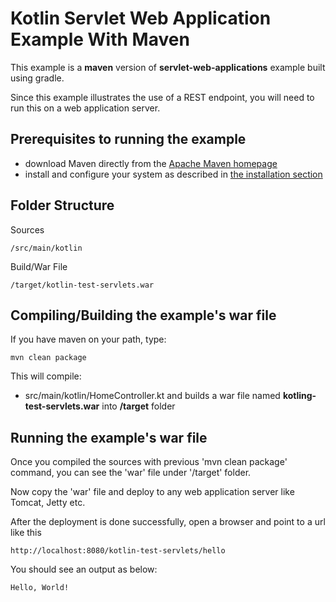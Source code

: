 # Kotlin Servlet Web Application Example With Maven

This example is a **maven** version of **servlet-web-applications** example built using gradle.

Since this example illustrates the use of a REST endpoint, you will need to run this on a web application server.

## Prerequisites to running the example

 * download Maven directly from the [Apache Maven homepage](http://maven.apache.org/download.html)
 * install and configure your system as described in [the installation section](http://maven.apache.org/download.html#Installation)

## Folder Structure

Sources

    /src/main/kotlin

Build/War File

    /target/kotlin-test-servlets.war
    
    
## Compiling/Building the example's war file

If you have maven on your path, type:

	mvn clean package
	
This will compile:
 * src/main/kotlin/HomeController.kt and builds a war file named **kotling-test-servlets.war** into **/target** folder


## Running the example's war file

Once you compiled the sources with previous 'mvn clean package' command, you can see the 'war' file under '/target' folder. 

Now copy the 'war' file and deploy to any web application server like Tomcat, Jetty etc.

After the deployment is done successfully, open a browser and point to a url like this
    
    http://localhost:8080/kotlin-test-servlets/hello
    
You should see an output as below:

    Hello, World!